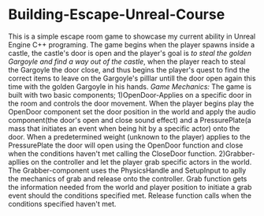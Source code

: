 # Building-Escape-Unreal-Course
This is a simple escape room game to showcase my current ability in Unreal Engine C++ programing.
The game begins when the player spawns inside a castle, the castle's door is open and the player's goal is *to steal the golden Gargoyle and find a way out of the castle*, when the player reach to steal the Gargoyle the door close, and thus begins the player's quest to find the correct items to leave on the Gargoyle's pilllar untill the door open again this time with the golden Gargoyle in his hands.
*Game Mechanics:*
The game is built with two basic components; 1)OpenDoor-Applies on a specific door in the room and controls the door movement. When the player begins play the OpenDoor component set the door position in the world and apply the audio component(the door's open and close sound effect) and a PressurePlate(a mass that initiates an event when being hit by a specific actor) onto the door.
When a predetermined weight (unknown to the player) applies to the PressurePlate the door will open using the OpenDoor function and close when the conditions haven't met calling the CloseDoor function.
2)Grabber- apllies on the controller and let the player grab specific actors in the world.
The Grabber-component uses the PhysicsHandle and SetupInput to aplly the mechanics of grab and release onto the controller.
Grab function gets the information needed from the world and player position to initiate a grab event should the conditions specified met.
Release function calls when the conditions specified haven't met.
